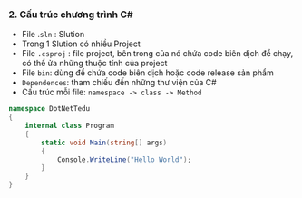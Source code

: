### 2. Cấu trúc chương trình C#

- File .`sln` : Slution
- Trong 1 Slution có nhiều Project
- File `.csproj` : file project, bên trong của nó chứa code biên dịch để chạy, có thể ửa những thuộc tính của project
- File `bin`: dùng để chứa code biên dịch hoặc code release sản phẩm
- `Dependences`: tham chiếu đến những thư viện của C#
- Cấu trúc mỗi file: `namespace -> class -> Method`

```csharp
namespace DotNetTedu
{
    internal class Program
    {
        static void Main(string[] args)
        {
            Console.WriteLine("Hello World");
        }
    }
}
```
